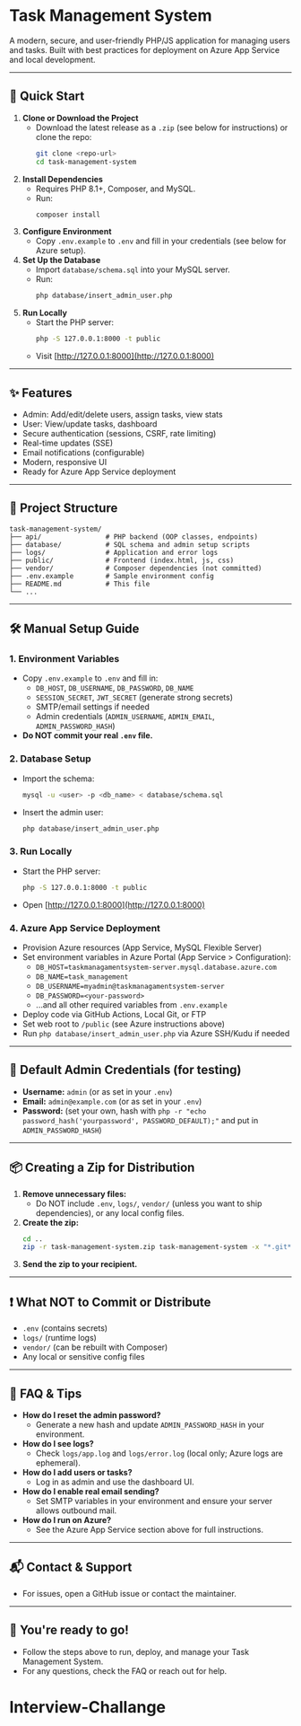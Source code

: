 # Task Management System

A modern, secure, and user-friendly PHP/JS application for managing users and tasks. Built with best practices for deployment on Azure App Service and local development.

---

## 🚀 Quick Start

1. **Clone or Download the Project**
   - Download the latest release as a `.zip` (see below for instructions) or clone the repo:
     ```bash
     git clone <repo-url>
     cd task-management-system
     ```
2. **Install Dependencies**
   - Requires PHP 8.1+, Composer, and MySQL.
   - Run:
     ```bash
     composer install
     ```
3. **Configure Environment**
   - Copy `.env.example` to `.env` and fill in your credentials (see below for Azure setup).
4. **Set Up the Database**
   - Import `database/schema.sql` into your MySQL server.
   - Run:
     ```bash
     php database/insert_admin_user.php
     ```
5. **Run Locally**
   - Start the PHP server:
     ```bash
     php -S 127.0.0.1:8000 -t public
     ```
   - Visit [http://127.0.0.1:8000](http://127.0.0.1:8000)

---

## ✨ Features
- Admin: Add/edit/delete users, assign tasks, view stats
- User: View/update tasks, dashboard
- Secure authentication (sessions, CSRF, rate limiting)
- Real-time updates (SSE)
- Email notifications (configurable)
- Modern, responsive UI
- Ready for Azure App Service deployment

---

## 📁 Project Structure
```
task-management-system/
├── api/                # PHP backend (OOP classes, endpoints)
├── database/           # SQL schema and admin setup scripts
├── logs/               # Application and error logs
├── public/             # Frontend (index.html, js, css)
├── vendor/             # Composer dependencies (not committed)
├── .env.example        # Sample environment config
├── README.md           # This file
└── ...
```

---

## 🛠️ Manual Setup Guide

### 1. **Environment Variables**
- Copy `.env.example` to `.env` and fill in:
  - `DB_HOST`, `DB_USERNAME`, `DB_PASSWORD`, `DB_NAME`
  - `SESSION_SECRET`, `JWT_SECRET` (generate strong secrets)
  - SMTP/email settings if needed
  - Admin credentials (`ADMIN_USERNAME`, `ADMIN_EMAIL`, `ADMIN_PASSWORD_HASH`)
- **Do NOT commit your real `.env` file.**

### 2. **Database Setup**
- Import the schema:
  ```bash
  mysql -u <user> -p <db_name> < database/schema.sql
  ```
- Insert the admin user:
  ```bash
  php database/insert_admin_user.php
  ```

### 3. **Run Locally**
- Start the PHP server:
  ```bash
  php -S 127.0.0.1:8000 -t public
  ```
- Open [http://127.0.0.1:8000](http://127.0.0.1:8000)

### 4. **Azure App Service Deployment**
- Provision Azure resources (App Service, MySQL Flexible Server)
- Set environment variables in Azure Portal (App Service > Configuration):
  - `DB_HOST=taskmanagamentsystem-server.mysql.database.azure.com`
  - `DB_NAME=task_management`
  - `DB_USERNAME=myadmin@taskmanagamentsystem-server`
  - `DB_PASSWORD=<your-password>`
  - ...and all other required variables from `.env.example`
- Deploy code via GitHub Actions, Local Git, or FTP
- Set web root to `/public` (see Azure instructions above)
- Run `php database/insert_admin_user.php` via Azure SSH/Kudu if needed

---

## 👤 Default Admin Credentials (for testing)
- **Username:** `admin` (or as set in your `.env`)
- **Email:** `admin@example.com` (or as set in your `.env`)
- **Password:** (set your own, hash with `php -r "echo password_hash('yourpassword', PASSWORD_DEFAULT);"` and put in `ADMIN_PASSWORD_HASH`)

---

## 📦 Creating a Zip for Distribution
1. **Remove unnecessary files:**
   - Do NOT include `.env`, `logs/`, `vendor/` (unless you want to ship dependencies), or any local config files.
2. **Create the zip:**
   ```bash
   cd ..
   zip -r task-management-system.zip task-management-system -x "*.git*" "logs/*" "vendor/*" "*.env" "*.log"
   ```
3. **Send the zip to your recipient.**

---

## ❗ What NOT to Commit or Distribute
- `.env` (contains secrets)
- `logs/` (runtime logs)
- `vendor/` (can be rebuilt with Composer)
- Any local or sensitive config files

---

## 📝 FAQ & Tips
- **How do I reset the admin password?**
  - Generate a new hash and update `ADMIN_PASSWORD_HASH` in your environment.
- **How do I see logs?**
  - Check `logs/app.log` and `logs/error.log` (local only; Azure logs are ephemeral).
- **How do I add users or tasks?**
  - Log in as admin and use the dashboard UI.
- **How do I enable real email sending?**
  - Set SMTP variables in your environment and ensure your server allows outbound mail.
- **How do I run on Azure?**
  - See the Azure App Service section above for full instructions.

---

## 📬 Contact & Support
- For issues, open a GitHub issue or contact the maintainer.

---

## 🏁 You're ready to go!
- Follow the steps above to run, deploy, and manage your Task Management System.
- For any questions, check the FAQ or reach out for help.
# Interview-Challange

